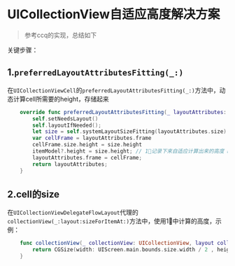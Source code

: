 # UICollectionView自适应高度解决方案

> 参考ccq的实现，总结如下

关键步骤：

## 1.`preferredLayoutAttributesFitting(_:)`

在`UICollectionViewCell`的`preferredLayoutAttributesFitting(_:)`方法中，动态计算cell所需要的height，存储起来

```swift
    override func preferredLayoutAttributesFitting(_ layoutAttributes: UICollectionViewLayoutAttributes) -> UICollectionViewLayoutAttributes {
        self.setNeedsLayout()
        self.layoutIfNeeded();
        let size = self.systemLayoutSizeFitting(layoutAttributes.size)
        var cellFrame = layoutAttributes.frame
        cellFrame.size.height = size.height
        itemModel?.height = size.height; // 1⃣️记录下来自适应计算出来的高度 model.height
        layoutAttributes.frame = cellFrame;
        return layoutAttributes;
    }
```

## 2.cell的size

在`UICollectionViewDelegateFlowLayout`代理的`collectionView(_:layout:sizeForItemAt:)`方法中，使用1⃣️中计算的高度，示例：

```swift
    func collectionView(_ collectionView: UICollectionView, layout collectionViewLayout: UICollectionViewLayout, sizeForItemAt indexPath: IndexPath) -> CGSize {
        return CGSize(width: UIScreen.main.bounds.size.width / 2 , height: model1s[indexPath.row].height ?? 1) // 2⃣️ 使用model.height
    }
```

